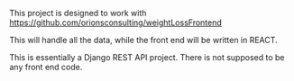 This project is designed to work with https://github.com/orionsconsulting/weightLossFrontend


This will handle all the data, while the front end will be written in REACT.  

This is essentially a Django REST API project.  There is not supposed to be any front end code. 
